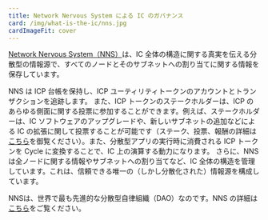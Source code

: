 ```yaml
---
title: Network Nervous System による IC のガバナンス
card: /img/what-is-the-ic/nns.jpg
cardImageFit: cover
---
```


[Network Nervous System（NNS）](/how-it-works/network-nervous-system-nns/)は、IC 全体の構造に関する真実を伝える分散型の情報源で、すべてのノードとそのサブネットへの割り当てに関する情報を保存しています。

NNS は ICP 台帳を保持し、ICP ユーティリティトークンのアカウントとトランザクションを追跡します。
また、ICP トークンのステークホルダーは、ICP のあらゆる側面に関する投票に参加することができます。例えば、ステークホルダーは、IC ソフトウェアのアップグレードや、新しいサブネットの追加などによる IC の拡張に関して投票することが可能です（ステーク、投票、報酬の詳細は[こちら](https://internetcomputer.org/how-it-works/network-nervous-system-nns/)を御覧ください）。また、分散型アプリの実行時に消費される ICP トークンを Cycle に変換することで、IC 上の演算する動力になります。
さらに、NNS は全ノードに関する情報やサブネットへの割り当てなど、IC 全体の構造を管理しています。これは、信頼できる唯一の（しかし分散化された）情報源を構成しています。

NNSは、世界で最も先進的な分散型自律組織（DAO）なのです。NNS の詳細は[こちら](https://internetcomputer.org/how-it-works/network-nervous-system-nns/)をご覧ください。

<!--
---
title: The Network Nervous System governs the IC
card: /img/what-is-the-ic/nns.jpg
cardImageFit: cover
---

The [Network Nervous System (NNS)](/how-it-works/network-nervous-system-nns/) is the decentralized source of truth regarding the whole IC structure, storing information about all nodes and their allocation to subnets.
The NNS holds the ICP ledger, which tracks the accounts and transactions of the ICP utility token. Token holders can stake ICP tokens and thereby participate in voting about every aspect of the IC, putting ICP stakers in full control (learn more about staking, voting, and rewards [here](https://internetcomputer.org/how-it-works/network-nervous-system-nns/)). It also powers computation on the IC by converting ICP tokens to cycles, which are consumed when running decentralized apps.
The NNS is the world’s most advanced decentralized autonomous organization [(DAO)](/docs/current/tokenomics/#network-nervous-system-nns).

-->
